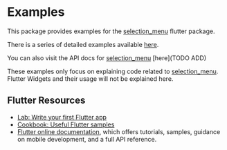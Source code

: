 # Examples

This package provides examples for the [selection_menu](../) flutter 
package.

There is a series of detailed examples available [here](./lib/).

You can also visit the API docs for [selection_menu](../) 
[here](TODO ADD)
<!-- TODO-->

These examples only focus on explaining code related to [selection_menu](../). 
Flutter Widgets and their usage will not be explained here.

## Flutter Resources

- [Lab: Write your first Flutter app](https://flutter.dev/docs/get-started/codelab)
- [Cookbook: Useful Flutter samples](https://flutter.dev/docs/cookbook)
- [Flutter online documentation](https://flutter.dev/docs), which offers 
  tutorials, samples, guidance on mobile development, and a full API 
  reference.